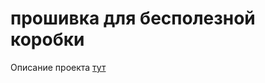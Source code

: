 #  прошивка для бесполезной коробки

Описание проекта [тут](https://alexlexx1.gitbook.io/useless-box/)

